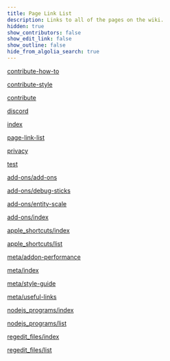 ```yaml
---
title: Page Link List
description: Links to all of the pages on the wiki.
hidden: true
show_contributors: false
show_edit_link: false
show_outline: false
hide_from_algolia_search: true
---
```


<a href="contribute-how-to">contribute-how-to</a>

<a href="contribute-style">contribute-style</a>

<a href="contribute">contribute</a>

<a href="discord">discord</a>

<a href="index">index</a>

<a href="page-link-list">page-link-list</a>

<a href="privacy">privacy</a>

<a href="test">test</a>

<a href="add-ons/add-ons">add-ons/add-ons</a>

<a href="add-ons/debug-sticks">add-ons/debug-sticks</a>

<a href="add-ons/entity-scale">add-ons/entity-scale</a>

<a href="add-ons/index">add-ons/index</a>

<a href="apple_shortcuts/index">apple_shortcuts/index</a>

<a href="apple_shortcuts/list">apple_shortcuts/list</a>

<a href="meta/addon-performance">meta/addon-performance</a>

<a href="meta/index">meta/index</a>

<a href="meta/style-guide">meta/style-guide</a>

<a href="meta/useful-links">meta/useful-links</a>

<a href="nodejs_programs/index">nodejs_programs/index</a>

<a href="nodejs_programs/list">nodejs_programs/list</a>

<a href="regedit_files/index">regedit_files/index</a>

<a href="regedit_files/list">regedit_files/list</a>
